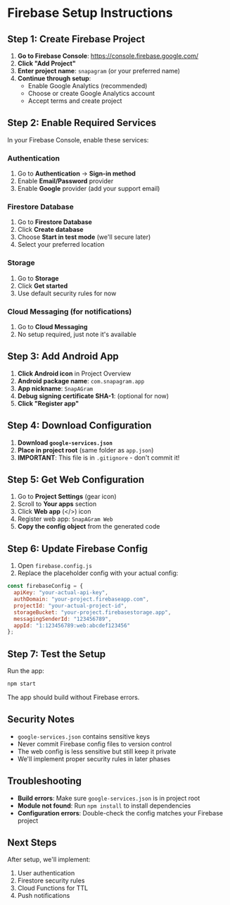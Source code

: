 # Firebase Setup Instructions

## Step 1: Create Firebase Project

1. **Go to Firebase Console**: https://console.firebase.google.com/
2. **Click "Add Project"**
3. **Enter project name**: `snapagram` (or your preferred name)
4. **Continue through setup**:
   - Enable Google Analytics (recommended)
   - Choose or create Google Analytics account
   - Accept terms and create project

## Step 2: Enable Required Services

In your Firebase Console, enable these services:

### Authentication
1. Go to **Authentication** → **Sign-in method**
2. Enable **Email/Password** provider
3. Enable **Google** provider (add your support email)

### Firestore Database
1. Go to **Firestore Database**
2. Click **Create database**
3. Choose **Start in test mode** (we'll secure later)
4. Select your preferred location

### Storage
1. Go to **Storage**
2. Click **Get started**
3. Use default security rules for now

### Cloud Messaging (for notifications)
1. Go to **Cloud Messaging**
2. No setup required, just note it's available

## Step 3: Add Android App

1. **Click Android icon** in Project Overview
2. **Android package name**: `com.snapagram.app`
3. **App nickname**: `SnapAGram`
4. **Debug signing certificate SHA-1**: (optional for now)
5. **Click "Register app"**

## Step 4: Download Configuration

1. **Download `google-services.json`**
2. **Place in project root** (same folder as `app.json`)
3. **IMPORTANT**: This file is in `.gitignore` - don't commit it!

## Step 5: Get Web Configuration

1. Go to **Project Settings** (gear icon)
2. Scroll to **Your apps** section
3. Click **Web app** (</>) icon
4. Register web app: `SnapAGram Web`
5. **Copy the config object** from the generated code

## Step 6: Update Firebase Config

1. Open `firebase.config.js`
2. Replace the placeholder config with your actual config:

```javascript
const firebaseConfig = {
  apiKey: "your-actual-api-key",
  authDomain: "your-project.firebaseapp.com",
  projectId: "your-actual-project-id",
  storageBucket: "your-project.firebasestorage.app",
  messagingSenderId: "123456789",
  appId: "1:123456789:web:abcdef123456"
};
```

## Step 7: Test the Setup

Run the app:
```bash
npm start
```

The app should build without Firebase errors.

## Security Notes

- `google-services.json` contains sensitive keys
- Never commit Firebase config files to version control
- The web config is less sensitive but still keep it private
- We'll implement proper security rules in later phases

## Troubleshooting

- **Build errors**: Make sure `google-services.json` is in project root
- **Module not found**: Run `npm install` to install dependencies
- **Configuration errors**: Double-check the config matches your Firebase project

## Next Steps

After setup, we'll implement:
1. User authentication
2. Firestore security rules
3. Cloud Functions for TTL
4. Push notifications 